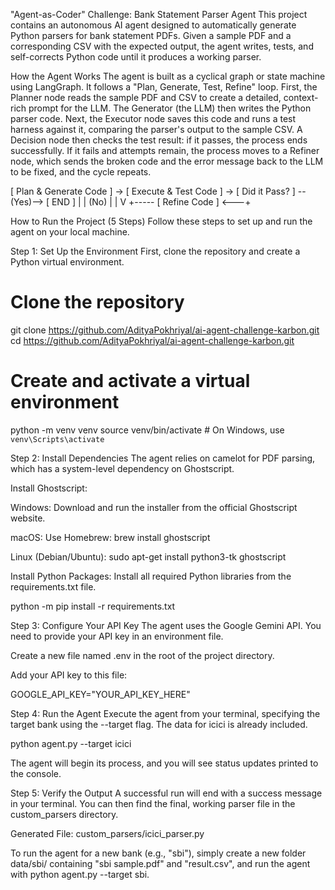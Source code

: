 "Agent-as-Coder" Challenge: Bank Statement Parser Agent
This project contains an autonomous AI agent designed to automatically generate Python parsers for bank statement PDFs. Given a sample PDF and a corresponding CSV with the expected output, the agent writes, tests, and self-corrects Python code until it produces a working parser.

How the Agent Works
The agent is built as a cyclical graph or state machine using LangGraph. It follows a "Plan, Generate, Test, Refine" loop. First, the Planner node reads the sample PDF and CSV to create a detailed, context-rich prompt for the LLM. The Generator (the LLM) then writes the Python parser code. Next, the Executor node saves this code and runs a test harness against it, comparing the parser's output to the sample CSV. A Decision node then checks the test result: if it passes, the process ends successfully. If it fails and attempts remain, the process moves to a Refiner node, which sends the broken code and the error message back to the LLM to be fixed, and the cycle repeats.

[ Plan & Generate Code ] -> [ Execute & Test Code ] -> [ Did it Pass? ] --(Yes)--> [ END ]
                                      |                     |
                                     (No)                   |
                                      |                     V
                                      +----- [ Refine Code ] <---+

How to Run the Project (5 Steps)
Follow these steps to set up and run the agent on your local machine.

Step 1: Set Up the Environment
First, clone the repository and create a Python virtual environment.

# Clone the repository
git clone https://github.com/AdityaPokhriyal/ai-agent-challenge-karbon.git
cd https://github.com/AdityaPokhriyal/ai-agent-challenge-karbon.git

# Create and activate a virtual environment
python -m venv venv
source venv/bin/activate  # On Windows, use `venv\Scripts\activate`

Step 2: Install Dependencies
The agent relies on camelot for PDF parsing, which has a system-level dependency on Ghostscript.

Install Ghostscript:

Windows: Download and run the installer from the official Ghostscript website.

macOS: Use Homebrew: brew install ghostscript

Linux (Debian/Ubuntu): sudo apt-get install python3-tk ghostscript

Install Python Packages:
Install all required Python libraries from the requirements.txt file.

python -m pip install -r requirements.txt

Step 3: Configure Your API Key
The agent uses the Google Gemini API. You need to provide your API key in an environment file.

Create a new file named .env in the root of the project directory.

Add your API key to this file:

GOOGLE_API_KEY="YOUR_API_KEY_HERE"

Step 4: Run the Agent
Execute the agent from your terminal, specifying the target bank using the --target flag. The data for icici is already included.

python agent.py --target icici

The agent will begin its process, and you will see status updates printed to the console.

Step 5: Verify the Output
A successful run will end with a success message in your terminal. You can then find the final, working parser file in the custom_parsers directory.

Generated File: custom_parsers/icici_parser.py

To run the agent for a new bank (e.g., "sbi"), simply create a new folder data/sbi/ containing "sbi sample.pdf" and "result.csv", and run the agent with python agent.py --target sbi.
